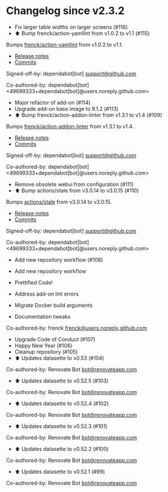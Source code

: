 # Changelog since v2.3.2
- Fix larger table widths on larger screens (#116) 
- ⬆️ Bump frenck/action-yamllint from v1.0.2 to v1.1 (#115)

Bumps [frenck/action-yamllint](https://github.com/frenck/action-yamllint) from v1.0.2 to v1.1.
- [Release notes](https://github.com/frenck/action-yamllint/releases)
- [Commits](https://github.com/frenck/action-yamllint/compare/v1.0.2...e21bcc770907b7207a05453ca9f1eb7129c945d1)

Signed-off-by: dependabot[bot] <support@github.com>

Co-authored-by: dependabot[bot] <49699333+dependabot[bot]@users.noreply.github.com> 
- Major refactor of add-on (#114) 
- Upgrade add-on base image to 9.1.2 (#113) 
- ⬆️ Bump frenck/action-addon-linter from v1.3.1 to v1.4 (#109)

Bumps [frenck/action-addon-linter](https://github.com/frenck/action-addon-linter) from v1.3.1 to v1.4.
- [Release notes](https://github.com/frenck/action-addon-linter/releases)
- [Commits](https://github.com/frenck/action-addon-linter/compare/v1.3.1...c82c5e9ca0ce5fc9b15756f1c0e39531b95d11b0)

Signed-off-by: dependabot[bot] <support@github.com>

Co-authored-by: dependabot[bot] <49699333+dependabot[bot]@users.noreply.github.com> 
- Remove obsolete webui from configuration (#111) 
- ⬆️ Bump actions/stale from v3.0.14 to v3.0.15 (#110)

Bumps [actions/stale](https://github.com/actions/stale) from v3.0.14 to v3.0.15.
- [Release notes](https://github.com/actions/stale/releases)
- [Commits](https://github.com/actions/stale/compare/v3.0.14...86561461b92875de77a8b2d2e75f004c826e8f45)

Signed-off-by: dependabot[bot] <support@github.com>

Co-authored-by: dependabot[bot] <49699333+dependabot[bot]@users.noreply.github.com> 
- Add new repository workflow (#108)

* Add new repository workflow

* Prettified Code!

* Address add-on lint errors

* Migrate Docker build arguments

* Documentation tweaks

Co-authored-by: frenck <frenck@users.noreply.github.com> 
- Upgrade Code of Conduct (#107) 
- Happy New Year (#106) 
- Cleanup repository (#105) 
- ⬆ Updates datasette to v0.53 (#104)

Co-authored-by: Renovate Bot <bot@renovateapp.com> 
- ⬆ Updates datasette to v0.52.5 (#103)

Co-authored-by: Renovate Bot <bot@renovateapp.com> 
- ⬆ Updates datasette to v0.52.4 (#102)

Co-authored-by: Renovate Bot <bot@renovateapp.com> 
- ⬆ Updates datasette to v0.52.3 (#101)

Co-authored-by: Renovate Bot <bot@renovateapp.com> 
- ⬆ Updates datasette to v0.52.2 (#100)

Co-authored-by: Renovate Bot <bot@renovateapp.com> 
- ⬆ Updates datasette to v0.52.1 (#99)

Co-authored-by: Renovate Bot <bot@renovateapp.com> 
